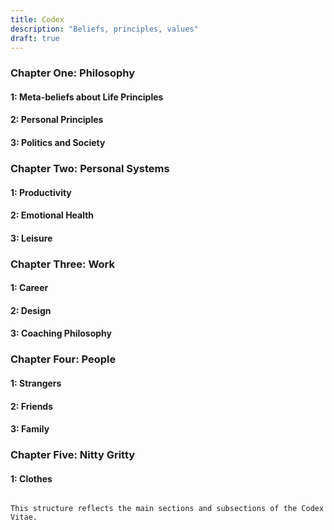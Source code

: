 ```yaml
---
title: Codex
description: "Beliefs, principles, values"
draft: true
---
```




### Chapter One: Philosophy

#### 1: Meta-beliefs about Life Principles

#### 2: Personal Principles

#### 3: Politics and Society

### Chapter Two: Personal Systems

#### 1: Productivity

#### 2: Emotional Health

#### 3: Leisure

### Chapter Three: Work

#### 1: Career

#### 2: Design

#### 3: Coaching Philosophy

### Chapter Four: People

#### 1: Strangers

#### 2: Friends

#### 3: Family

### Chapter Five: Nitty Gritty

#### 1: Clothes
```

This structure reflects the main sections and subsections of the Codex Vitae. 